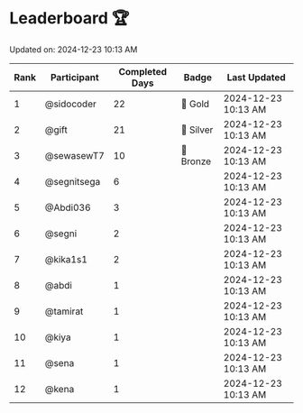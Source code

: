 # Leaderboard 🏆

Updated on: 2024-12-23 10:13 AM

| Rank | Participant       | Completed Days | Badge      | Last Updated         |
|------|-------------------|----------------|------------|----------------------|
| 1    | @sidocoder        | 22             | 🏅 Gold     | 2024-12-23 10:13 AM |
| 2    | @gift             | 21             | 🥈 Silver   | 2024-12-23 10:13 AM |
| 3    | @sewasewT7        | 10             | 🥉 Bronze   | 2024-12-23 10:13 AM |
| 4    | @segnitsega       | 6              |            | 2024-12-23 10:13 AM |
| 5    | @Abdi036          | 3              |            | 2024-12-23 10:13 AM |
| 6    | @segni            | 2              |            | 2024-12-23 10:13 AM |
| 7    | @kika1s1          | 2              |            | 2024-12-23 10:13 AM |
| 8    | @abdi             | 1              |            | 2024-12-23 10:13 AM |
| 9    | @tamirat          | 1              |            | 2024-12-23 10:13 AM |
| 10   | @kiya             | 1              |            | 2024-12-23 10:13 AM |
| 11   | @sena             | 1              |            | 2024-12-23 10:13 AM |
| 12   | @kena             | 1              |            | 2024-12-23 10:13 AM |
